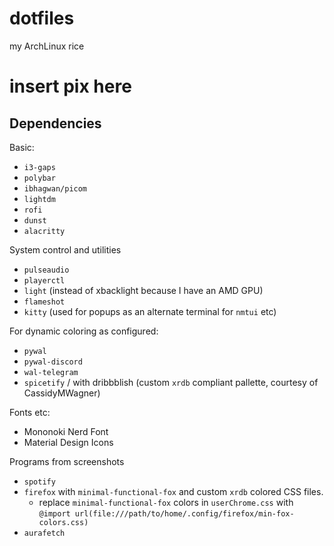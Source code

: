 # dotfiles

my ArchLinux rice

# insert pix here

## Dependencies

Basic:

- `i3-gaps`
- `polybar`
- `ibhagwan/picom`
- `lightdm`
- `rofi`
- `dunst`
- `alacritty`

System control and utilities

- `pulseaudio`
- `playerctl`
- `light` (instead of xbacklight because I have an AMD GPU)
- `flameshot`
- `kitty` (used for popups as an alternate terminal for `nmtui` etc)

For dynamic coloring as configured:

- `pywal`
- `pywal-discord`
- `wal-telegram`
- `spicetify` / with dribbblish (custom `xrdb` compliant pallette, courtesy of CassidyMWagner)

Fonts etc:

- Mononoki Nerd Font
- Material Design Icons

Programs from screenshots

- `spotify`
- `firefox` with `minimal-functional-fox` and custom `xrdb` colored CSS files.
  - replace `minimal-functional-fox` colors in `userChrome.css` with `@import url(file:///path/to/home/.config/firefox/min-fox-colors.css)`
- `aurafetch`
